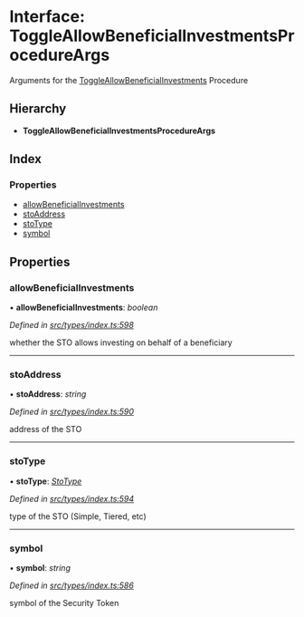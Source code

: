 # Interface: ToggleAllowBeneficialInvestmentsProcedureArgs

Arguments for the [ToggleAllowBeneficialInvestments](../enums/_types_index_.proceduretype.md#toggleallowbeneficialinvestments) Procedure

## Hierarchy

- **ToggleAllowBeneficialInvestmentsProcedureArgs**

## Index

### Properties

- [allowBeneficialInvestments](_types_index_.toggleallowbeneficialinvestmentsprocedureargs.md#allowbeneficialinvestments)
- [stoAddress](_types_index_.toggleallowbeneficialinvestmentsprocedureargs.md#stoaddress)
- [stoType](_types_index_.toggleallowbeneficialinvestmentsprocedureargs.md#stotype)
- [symbol](_types_index_.toggleallowbeneficialinvestmentsprocedureargs.md#symbol)

## Properties

### allowBeneficialInvestments

• **allowBeneficialInvestments**: _boolean_

_Defined in [src/types/index.ts:598](https://github.com/PolymathNetwork/polymath-sdk/blob/d34930f/src/types/index.ts#L598)_

whether the STO allows investing on behalf of a beneficiary

---

### stoAddress

• **stoAddress**: _string_

_Defined in [src/types/index.ts:590](https://github.com/PolymathNetwork/polymath-sdk/blob/d34930f/src/types/index.ts#L590)_

address of the STO

---

### stoType

• **stoType**: _[StoType](../enums/_types_index_.stotype.md)_

_Defined in [src/types/index.ts:594](https://github.com/PolymathNetwork/polymath-sdk/blob/d34930f/src/types/index.ts#L594)_

type of the STO (Simple, Tiered, etc)

---

### symbol

• **symbol**: _string_

_Defined in [src/types/index.ts:586](https://github.com/PolymathNetwork/polymath-sdk/blob/d34930f/src/types/index.ts#L586)_

symbol of the Security Token

